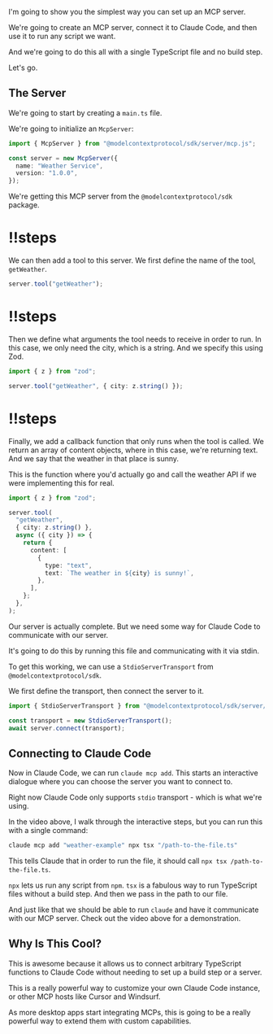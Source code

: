 I'm going to show you the simplest way you can set up an MCP server.

We're going to create an MCP server, connect it to Claude Code, and then use it to run any script we want.

And we're going to do this all with a single TypeScript file and no build step.

Let's go.

## The Server

We're going to start by creating a `main.ts` file.

We're going to initialize an `McpServer`:

```ts
import { McpServer } from "@modelcontextprotocol/sdk/server/mcp.js";

const server = new McpServer({
  name: "Weather Service",
  version: "1.0.0",
});
```

We're getting this MCP server from the `@modelcontextprotocol/sdk` package.

<Scrollycoding>

# !!steps

We can then add a tool to this server. We first define the name of the tool, `getWeather`.

```ts ! example.ts
server.tool("getWeather");
```

# !!steps

Then we define what arguments the tool needs to receive in order to run. In this case, we only need the city, which is a string. And we specify this using Zod.

```ts ! example.ts
import { z } from "zod";

server.tool("getWeather", { city: z.string() });
```

# !!steps

Finally, we add a callback function that only runs when the tool is called. We return an array of content objects, where in this case, we're returning text. And we say that the weather in that place is sunny.

This is the function where you'd actually go and call the weather API if we were implementing this for real.

```ts ! example.ts
import { z } from "zod";

server.tool(
  "getWeather",
  { city: z.string() },
  async ({ city }) => {
    return {
      content: [
        {
          type: "text",
          text: `The weather in ${city} is sunny!`,
        },
      ],
    };
  },
);
```

</Scrollycoding>

Our server is actually complete. But we need some way for Claude Code to communicate with our server.

It's going to do this by running this file and communicating with it via stdin.

To get this working, we can use a `StdioServerTransport` from `@modelcontextprotocol/sdk`.

We first define the transport, then connect the server to it.

```ts
import { StdioServerTransport } from "@modelcontextprotocol/sdk/server/stdio.js";

const transport = new StdioServerTransport();
await server.connect(transport);
```

## Connecting to Claude Code

Now in Claude Code, we can run `claude mcp add`. This starts an interactive dialogue where you can choose the server you want to connect to.

Right now Claude Code only supports `stdio` transport - which is what we're using.

In the video above, I walk through the interactive steps, but you can run this with a single command:

```sh
claude mcp add "weather-example" npx tsx "/path-to-the-file.ts"
```

This tells Claude that in order to run the file, it should call `npx tsx /path-to-the-file.ts`.

`npx` lets us run any script from `npm`. `tsx` is a fabulous way to run TypeScript files without a build step. And then we pass in the path to our file.

And just like that we should be able to run `claude` and have it communicate with our MCP server. Check out the video above for a demonstration.

## Why Is This Cool?

This is awesome because it allows us to connect arbitrary TypeScript functions to Claude Code without needing to set up a build step or a server.

This is a really powerful way to customize your own Claude Code instance, or other MCP hosts like Cursor and Windsurf.

As more desktop apps start integrating MCPs, this is going to be a really powerful way to extend them with custom capabilities.
